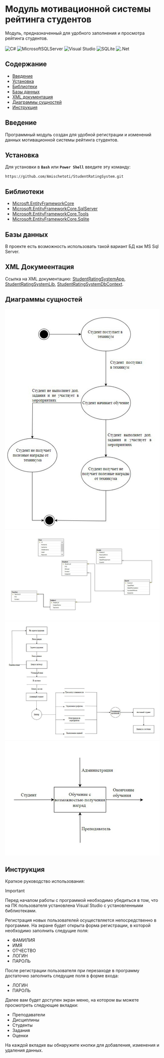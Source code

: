 # Модуль мотивационной системы рейтинга студентов
Модуль, предназначенный для удобного заполнения и просмотра рейтинга студентов. \
\
![C#](https://img.shields.io/badge/c%23-%23239120.svg?style=for-the-badge&logo=csharp&logoColor=white)
![MicrosoftSQLServer](https://img.shields.io/badge/Microsoft%20SQL%20Server-CC2927?style=for-the-badge&logo=microsoft%20sql%20server&logoColor=white)
![Visual Studio](https://img.shields.io/badge/Visual%20Studio-5C2D91.svg?style=for-the-badge&logo=visual-studio&logoColor=white)
![SQLite](https://img.shields.io/badge/sqlite-%2307405e.svg?style=for-the-badge&logo=sqlite&logoColor=white)
![.Net](https://img.shields.io/badge/.NET-5C2D91?style=for-the-badge&logo=.net&logoColor=white)


## Содержание
- [Введение](#введение)
- [Установка](#установка)
- [Библиотеки](#библиотеки)
- [Базы данных](#базы-данных)
- [XML документация](#xml-документация)
- [Диаграммы сущностей](#диаграммы-сущностей)
- [Инструкция](#инструкция)
  
## Введение
Программный модуль создан для удобной регистрации и изменений данных мотивационной системы рейтинга студентов.

## Установка
Для установки в **`Bash`** или **`Power Shell`** введите эту команду:
```
https://github.com/Amischetoti/StudentRatingSystem.git
```

## Библиотеки
* [Microsft.EntityFrameworkCore](https://www.nuget.org/packages/Microsoft.EntityFrameworkCore/)
* [Microsoft.EntityFrameworkCore.SqlServer](https://www.nuget.org/packages/Microsoft.EntityFrameworkCore.SqlServer/10.0.0-preview.2.25163.8)
* [Microsoft.EntityFrameworkCore.Tools](https://www.nuget.org/packages/Microsoft.EntityFrameworkCore.Tools/10.0.0-preview.2.25163.8)
* [Microsoft.EntityFrameworkCore.Sqlite](https://www.nuget.org/packages/Microsoft.EntityFrameworkCore.Sqlite/10.0.0-preview.2.25163.8)

## Базы данных
В проекте есть возможность использовать такой вариант БД как MS Sql Server.

## XML Докумеентация
Ссылка на XML документацию:
[StudentRatingSystemApp](https://github.com/Amischetoti/StudentRatingSystem/blob/main/StudentRatingSystemApp.xml),
[StudentRatingSystemLib](https://github.com/Amischetoti/StudentRatingSystem/blob/main/StudentRatingSystemLib.xml),
[StudentRatingSystemDbContext](https://github.com/Amischetoti/StudentRatingSystem/blob/main/StudentRatingSystemDbContext.xml).

## Диаграммы сущностей
![Диаграмма переходов состояний](https://github.com/Amischetoti/StudentRatingSystem/blob/main/%D0%94%D0%B8%D0%B0%D0%B3%D1%80%D0%B0%D0%BC%D0%BC%D0%B0%20%D0%BF%D0%B5%D1%80%D0%B5%D1%85%D0%BE%D0%B4%D0%BE%D0%B2%20%D1%81%D0%BE%D1%81%D1%82%D0%BE%D1%8F%D0%BD%D0%B8%D0%B9.png)
![Диаграмма сущность-связь](https://github.com/Amischetoti/StudentRatingSystem/blob/main/%D0%94%D0%B8%D0%B0%D0%B3%D1%80%D0%B0%D0%BC%D0%BC%D0%B0%20%D1%81%D1%83%D1%89%D0%BD%D0%BE%D1%81%D1%82%D1%8C-%D1%81%D0%B2%D1%8F%D0%B7%D1%8C.jpg)
![Диаграмма потоков данных](https://github.com/Amischetoti/StudentRatingSystem/blob/main/%D0%94%D0%B8%D0%B0%D0%B3%D1%80%D0%B0%D0%BC%D0%BC%D0%B0%20%D0%BF%D0%BE%D1%82%D0%BE%D0%BA%D0%BE%D0%B2%20%D0%B4%D0%B0%D0%BD%D0%BD%D1%8B%D1%85.png)
![Функциональная диаграмма](https://github.com/Amischetoti/StudentRatingSystem/blob/main/%D0%A4%D1%83%D0%BD%D0%BA%D1%86%D0%B8%D0%BE%D0%BD%D0%B0%D0%BB%D1%8C%D0%BD%D0%B0%D1%8F%20%D0%B4%D0%B8%D0%B0%D0%B3%D1%80%D0%B0%D0%BC%D0%BC%D0%B0.png)

## Инструкция
Краткое руководство использования:
> [!IMPORTANT]
> Перед началом работы с программой необходимо убедиться в том, что на ПК пользователя установлена Visual Studio с установленными библиотеками.

  Регистрация новых пользователей осуществляется непосредственно в программе. На экране будет открыта форма регистрации, в которой необходимо заполнить следущие поля:
 - ФАМИЛИЯ
 - ИМЯ
 - ОТЧЕСТВО
 - ЛОГИН
 - ПАРОЛЬ

  После регистрации пользователя при перезаходе в программу достаточно заполнить следущие поля в форме входа:
 - ЛОГИН
 - ПАРОЛЬ
 
  Далее вам будет доступен экран меню, на котором вы можете просмотреть следующие вкладки:
 - Преподаватели
 - Дисциплины
 - Студенты
 - Задания
 - Оценки

  На каждой вкладке вы обнаружите кнопки для добавления, изменения и удаления данных.
